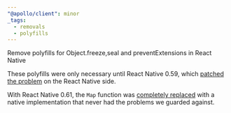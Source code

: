 ```yaml
---
"@apollo/client": minor
_tags:
  - removals
  - polyfills
---
```


Remove polyfills for Object.freeze,seal and preventExtensions in React Native

These polyfills were only necessary until React Native 0.59, which
[patched the problem](https://github.com/facebook/react-native/pull/21492) on
the React Native side.

With React Native 0.61, the `Map` function was [completely replaced](https://github.com/facebook/react-native/commit/93b9ac74e59bbe84ea388d7c1879857b4acab114)
with a native implementation that never had the problems we guarded against.
